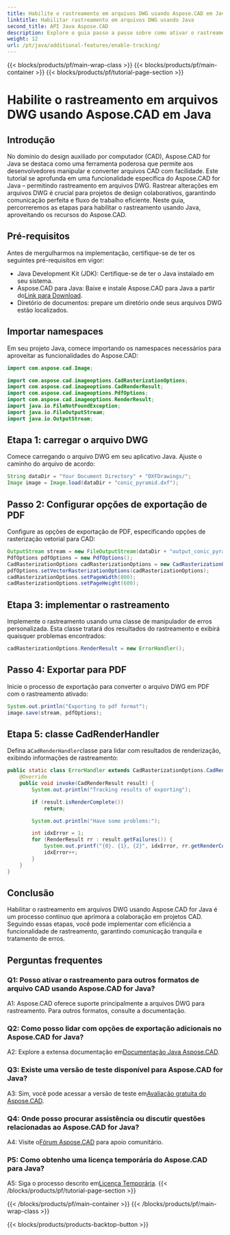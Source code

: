 ```yaml
---
title: Habilite o rastreamento em arquivos DWG usando Aspose.CAD em Java
linktitle: Habilitar rastreamento em arquivos DWG usando Java
second_title: API Java Aspose.CAD
description: Explore o guia passo a passo sobre como ativar o rastreamento de arquivos DWG em Java usando Aspose.CAD, garantindo uma colaboração perfeita em projetos CAD.
weight: 12
url: /pt/java/additional-features/enable-tracking/
---
```


{{< blocks/products/pf/main-wrap-class >}}
{{< blocks/products/pf/main-container >}}
{{< blocks/products/pf/tutorial-page-section >}}

# Habilite o rastreamento em arquivos DWG usando Aspose.CAD em Java

## Introdução

No domínio do design auxiliado por computador (CAD), Aspose.CAD for Java se destaca como uma ferramenta poderosa que permite aos desenvolvedores manipular e converter arquivos CAD com facilidade. Este tutorial se aprofunda em uma funcionalidade específica do Aspose.CAD for Java – permitindo rastreamento em arquivos DWG. Rastrear alterações em arquivos DWG é crucial para projetos de design colaborativos, garantindo comunicação perfeita e fluxo de trabalho eficiente. Neste guia, percorreremos as etapas para habilitar o rastreamento usando Java, aproveitando os recursos do Aspose.CAD.

## Pré-requisitos

Antes de mergulharmos na implementação, certifique-se de ter os seguintes pré-requisitos em vigor:

- Java Development Kit (JDK): Certifique-se de ter o Java instalado em seu sistema.
-  Aspose.CAD para Java: Baixe e instale Aspose.CAD para Java a partir do[Link para Download](https://releases.aspose.com/cad/java/).
- Diretório de documentos: prepare um diretório onde seus arquivos DWG estão localizados.

## Importar namespaces

Em seu projeto Java, comece importando os namespaces necessários para aproveitar as funcionalidades do Aspose.CAD:

```java
import com.aspose.cad.Image;

import com.aspose.cad.imageoptions.CadRasterizationOptions;
import com.aspose.cad.imageoptions.CadRenderResult;
import com.aspose.cad.imageoptions.PdfOptions;
import com.aspose.cad.imageoptions.RenderResult;
import java.io.FileNotFoundException;
import java.io.FileOutputStream;
import java.io.OutputStream;
```

## Etapa 1: carregar o arquivo DWG

Comece carregando o arquivo DWG em seu aplicativo Java. Ajuste o caminho do arquivo de acordo:

```java
String dataDir = "Your Document Directory" + "DXFDrawings/";
Image image = Image.load(dataDir + "conic_pyramid.dxf");
```

## Passo 2: Configurar opções de exportação de PDF

Configure as opções de exportação de PDF, especificando opções de rasterização vetorial para CAD:

```java
OutputStream stream = new FileOutputStream(dataDir + "output_conic_pyramid.pdf");
PdfOptions pdfOptions = new PdfOptions();
CadRasterizationOptions cadRasterizationOptions = new CadRasterizationOptions();
pdfOptions.setVectorRasterizationOptions(cadRasterizationOptions);
cadRasterizationOptions.setPageWidth(800);
cadRasterizationOptions.setPageHeight(600);
```

## Etapa 3: implementar o rastreamento

Implemente o rastreamento usando uma classe de manipulador de erros personalizada. Esta classe tratará dos resultados do rastreamento e exibirá quaisquer problemas encontrados:

```java
cadRasterizationOptions.RenderResult = new ErrorHandler();
```

## Passo 4: Exportar para PDF

Inicie o processo de exportação para converter o arquivo DWG em PDF com o rastreamento ativado:

```java
System.out.println("Exporting to pdf format");
image.save(stream, pdfOptions);
```

## Etapa 5: classe CadRenderHandler

 Defina a`CadRenderHandler`classe para lidar com resultados de renderização, exibindo informações de rastreamento:

```java
public static class ErrorHandler extends CadRasterizationOptions.CadRenderHandler {
    @Override
    public void invoke(CadRenderResult result) {
        System.out.println("Tracking results of exporting");

        if (result.isRenderComplete())
            return;

        System.out.println("Have some problems:");

        int idxError = 1;
        for (RenderResult rr : result.getFailures()) {
            System.out.printf("{0}. {1}, {2}", idxError, rr.getRenderCode(), rr.getMessage());
            idxError++;
        }
    }
}
```

## Conclusão

Habilitar o rastreamento em arquivos DWG usando Aspose.CAD for Java é um processo contínuo que aprimora a colaboração em projetos CAD. Seguindo essas etapas, você pode implementar com eficiência a funcionalidade de rastreamento, garantindo comunicação tranquila e tratamento de erros.

## Perguntas frequentes

### Q1: Posso ativar o rastreamento para outros formatos de arquivo CAD usando Aspose.CAD for Java?

A1: Aspose.CAD oferece suporte principalmente a arquivos DWG para rastreamento. Para outros formatos, consulte a documentação.

### Q2: Como posso lidar com opções de exportação adicionais no Aspose.CAD for Java?

 A2: Explore a extensa documentação em[Documentação Java Aspose.CAD](https://reference.aspose.com/cad/java/).

### Q3: Existe uma versão de teste disponível para Aspose.CAD for Java?

 A3: Sim, você pode acessar a versão de teste em[Avaliação gratuita do Aspose.CAD](https://releases.aspose.com/).

### Q4: Onde posso procurar assistência ou discutir questões relacionadas ao Aspose.CAD for Java?

 A4: Visite o[Fórum Aspose.CAD](https://forum.aspose.com/c/cad/19) para apoio comunitário.

### P5: Como obtenho uma licença temporária do Aspose.CAD para Java?

 A5: Siga o processo descrito em[Licença Temporária](https://purchase.aspose.com/temporary-license/).
{{< /blocks/products/pf/tutorial-page-section >}}

{{< /blocks/products/pf/main-container >}}
{{< /blocks/products/pf/main-wrap-class >}}

{{< blocks/products/products-backtop-button >}}
